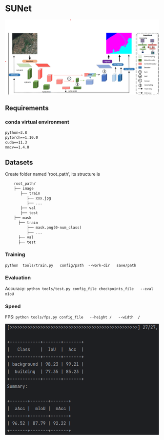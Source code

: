 # SUNet

![teaser](pic/net.png)

## Requirements
### conda virtual environment 
```
python=3.8 
pytorch==1.10.0
cuda==11.3 
mmcv==1.4.0
```
## Datasets
Create folder named 'root_path', its structure is  
```
    root_path/
    ├── image
       ├── train
          ├── xxx.jpg
          ├── ...
       ├── val
       ├── test
    ├── mask
      ├── train
          ├── mask.png(0-num_class)
          ├── ...
      ├── val
      ├── test
```

### Training
`python  tools/train.py   config/path  --work-dir   save/path `
### Evaluation
Accuracy:
`python tools/test.py config_file checkpoints_file   --eval mIoU  `
### Speed
FPS:
`python tools/fps.py config_file   --height /   --width  /`


![image](https://github.com/songcv/DE-unet/blob/main/pic/aeril.png)
